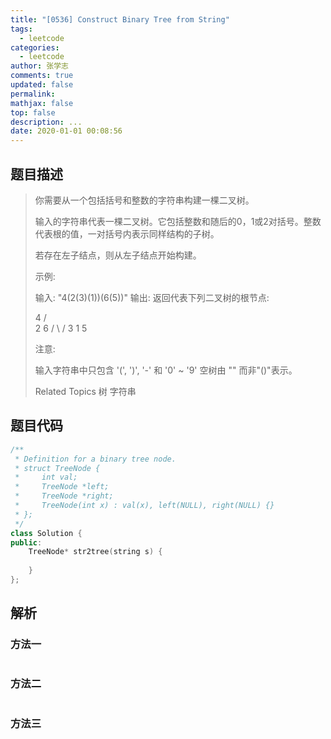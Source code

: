 ```yaml
---
title: "[0536] Construct Binary Tree from String"
tags:
  - leetcode
categories:
  - leetcode
author: 张学志
comments: true
updated: false
permalink:
mathjax: false
top: false
description: ...
date: 2020-01-01 00:08:56
---
```


## 题目描述

> 你需要从一个包括括号和整数的字符串构建一棵二叉树。 
> 
> 输入的字符串代表一棵二叉树。它包括整数和随后的0，1或2对括号。整数代表根的值，一对括号内表示同样结构的子树。 
> 
> 若存在左子结点，则从左子结点开始构建。 
> 
> 示例: 
> 
> 输入: "4(2(3)(1))(6(5))"
> 输出: 返回代表下列二叉树的根节点:
> 
> 4
> /   \
> 2     6
> / \   / 
> 3   1 5   
> 
> 
> 
> 
> 注意: 
> 
> 
> 输入字符串中只包含 '(', ')', '-' 和 '0' ~ '9' 
> 空树由 "" 而非"()"表示。 
> 
> 
> 
> Related Topics 树 字符串

## 题目代码

```cpp
/**
 * Definition for a binary tree node.
 * struct TreeNode {
 *     int val;
 *     TreeNode *left;
 *     TreeNode *right;
 *     TreeNode(int x) : val(x), left(NULL), right(NULL) {}
 * };
 */
class Solution {
public:
    TreeNode* str2tree(string s) {
        
    }
};
```

## 解析

### 方法一

```cpp

```

### 方法二

```cpp

```

### 方法三

```cpp

```

